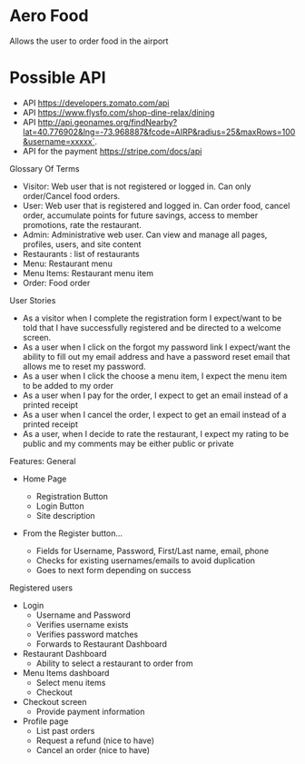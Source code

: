 #    Aero Food

Allows the user to order food in the airport

# Possible API

 * API https://developers.zomato.com/api
 * API https://www.flysfo.com/shop-dine-relax/dining
 * API http://api.geonames.org/findNearby?lat=40.776902&lng=-73.968887&fcode=AIRP&radius=25&maxRows=100&username=xxxxx`.
 * API for the payment https://stripe.com/docs/api
    
Glossary Of Terms
* Visitor: Web user that is not registered or logged in. Can only order/Cancel food orders.
* User: Web user that is registered and logged in. Can order food, cancel order, accumulate points for future savings, access to member promotions, rate the restaurant.
* Admin: Administrative web user. Can view and manage all pages, profiles, users, and site content
* Restaurants : list of restaurants
* Menu: Restaurant menu
* Menu Items: Restaurant menu item
* Order: Food order

User Stories
* As a visitor when I complete the registration form I expect/want to be told that I have successfully registered and be directed to a welcome screen.
* As a user when I click on the forgot my password link I expect/want the ability to fill out my email address and have a password reset email that allows me to reset my password.
* As a user when I click the choose a menu item, I expect the menu item to be added to my order
* As a user when I pay for the order, I expect to get an email instead of a printed receipt
* As a user when I cancel the order, I expect to get an email instead of a printed receipt
* As a user, when I decide to rate the restaurant, I expect my rating to be public and my comments may be either public or private

Features:
General
* Home Page
    *  Registration Button
    *  Login Button
    * Site description

* From the Register button...
    *  Fields for Username, Password, First/Last name, email, phone
    *  Checks for existing usernames/emails to avoid duplication
    *  Goes to next form depending on success

Registered users
* Login
    *  Username and Password
    *  Verifies username exists
    *  Verifies password matches
    *  Forwards to Restaurant Dashboard
* Restaurant Dashboard
    *  Ability to select a restaurant to order from
* Menu Items dashboard
    * Select menu items
    * Checkout
* Checkout screen
    * Provide payment information
* Profile page
    * List past orders
    * Request a refund (nice to have)
    * Cancel an order (nice to have)
